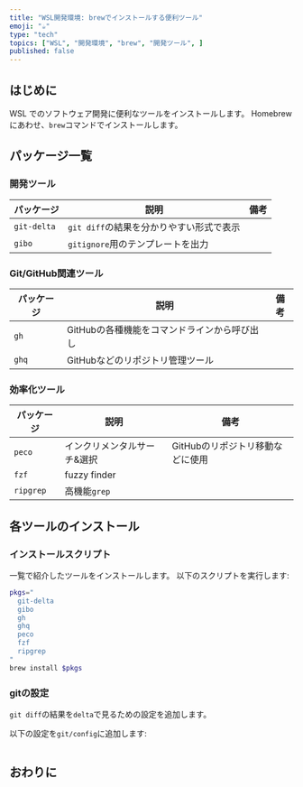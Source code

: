 ```yaml
---
title: "WSL開発環境: brewでインストールする便利ツール"
emoji: "☕"
type: "tech"
topics: ["WSL", "開発環境", "brew", "開発ツール", ]
published: false
---
```


## はじめに

WSL でのソフトウェア開発に便利なツールをインストールします。
Homebrew にあわせ、`brew`コマンドでインストールします。

## パッケージ一覧

### 開発ツール

| パッケージ | 説明 | 備考 |
| --- | --- | --- |
| `git-delta` | `git diff`の結果を分かりやすい形式で表示 |  |
| `gibo` | `gitignore`用のテンプレートを出力 |  |

### Git/GitHub関連ツール

| パッケージ | 説明 | 備考 |
| --- | --- | --- |
| `gh` | GitHubの各種機能をコマンドラインから呼び出し |  |
| `ghq` | GitHubなどのリポジトリ管理ツール |  |

### 効率化ツール

| パッケージ | 説明 | 備考 |
| --- | --- | --- |
| `peco` | インクリメンタルサーチ&選択 | GitHubのリポジトリ移動などに使用 |
| `fzf` | fuzzy finder |  |
| `ripgrep` | 高機能`grep` |  |

## 各ツールのインストール

### インストールスクリプト

一覧で紹介したツールをインストールします。
以下のスクリプトを実行します:

```bash:install.sh
pkgs="
  git-delta
  gibo
  gh
  ghq
  peco
  fzf
  ripgrep
"
brew install $pkgs
```

### gitの設定

`git diff`の結果を`delta`で見るための設定を追加します。

以下の設定を`git/config`に追加します:

``` ~/.config/git/config

```




## おわりに
